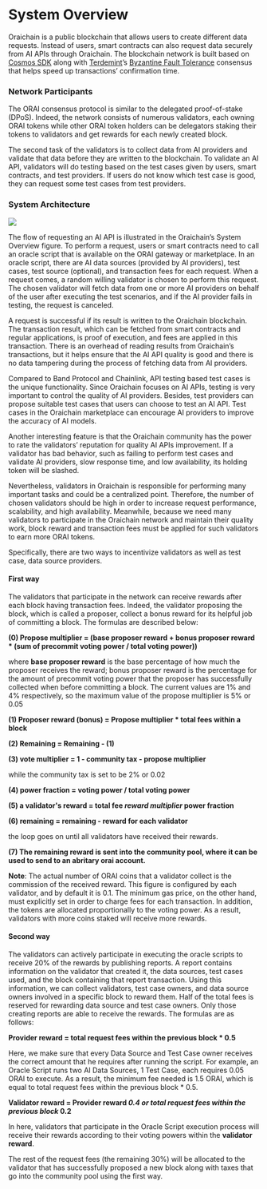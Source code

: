 # System Overview

Oraichain is a public blockchain that allows users to create different data requests. Instead of users, smart contracts can also request data securely from AI APIs through Oraichain. The blockchain network is built based on [Cosmos SDK](https://cosmos.network) along with [Terdemint](https://tendermint.com)’s [Byzantine Fault Tolerance](https://en.wikipedia.org/wiki/Byzantine\_fault) consensus that helps speed up transactions’ confirmation time.

### Network Participants

The ORAI consensus protocol is similar to the delegated proof-of-stake (DPoS). Indeed, the network consists of numerous validators, each owning ORAI tokens while other ORAI token holders can be delegators staking their tokens to validators and get rewards for each newly created block.

The second task of the validators is to collect data from AI providers and validate that data before they are written to the blockchain. To validate an AI API, validators will do testing based on the test cases given by users, smart contracts, and test providers. If users do not know which test case is good, they can request some test cases from test providers.

### System Architecture

![](../.gitbook/assets/Oraichain\_request\_data\_flow-87cdf418be717d3ab68404be6b61bd46.jpg)

The flow of requesting an AI API is illustrated in the Oraichain’s System Overview figure. To perform a request, users or smart contracts need to call an oracle script that is available on the ORAI gateway or marketplace. In an oracle script, there are AI data sources (provided by AI providers), test cases, test source (optional), and transaction fees for each request. When a request comes, a random willing validator is chosen to perform this request. The chosen validator will fetch data from one or more AI providers on behalf of the user after executing the test scenarios, and if the AI provider fails in testing, the request is canceled.

A request is successful if its result is written to the Oraichain blockchain. The transaction result, which can be fetched from smart contracts and regular applications, is proof of execution, and fees are applied in this transaction. There is an overhead of reading results from Oraichain’s transactions, but it helps ensure that the AI API quality is good and there is no data tampering during the process of fetching data from AI providers.

Compared to Band Protocol and Chainlink, API testing based test cases is the unique functionality. Since Oraichain focuses on AI APIs, testing is very important to control the quality of AI providers. Besides, test providers can propose suitable test cases that users can choose to test an AI API. Test cases in the Oraichain marketplace can encourage AI providers to improve the accuracy of AI models.

Another interesting feature is that the Oraichain community has the power to rate the validators’ reputation for quality AI APIs improvement. If a validator has bad behavior, such as failing to perform test cases and validate AI providers, slow response time, and low availability, its holding token will be slashed.

Nevertheless, validators in Oraichain is responsible for performing many important tasks and could be a centralized point. Therefore, the number of chosen validators should be high in order to increase request performance, scalability, and high availability. Meanwhile, because we need many validators to participate in the Oraichain network and maintain their quality work, block reward and transaction fees must be applied for such validators to earn more ORAI tokens.

Specifically, there are two ways to incentivize validators as well as test case, data source providers.

#### First way

The validators that participate in the network can receive rewards after each block having transaction fees. Indeed, the validator proposing the block, which is called a proposer, collect a bonus reward for its helpful job of committing a block. The formulas are described below:

**(0) Propose multiplier = (base proposer reward + bonus proposer reward \* (sum of precommit voting power / total voting power))**

where **base proposer reward** is the base percentage of how much the proposer receives the reward; bonus proposer reward is the percentage for the amount of precommit voting power that the proposer has successfully collected when before committing a block. The current values are 1% and 4% respectively, so the maximum value of the propose multiplier is 5% or 0.05

**(1) Proposer reward (bonus) = Propose multiplier \* total fees within a block**

**(2) Remaining = Remaining - (1)**

**(3) vote multiplier = 1 - community tax - propose multiplier**

while the community tax is set to be 2% or 0.02

**(4) power fraction = voting power / total voting power**

**(5) a validator's reward = total fee **_**reward multiplier**_** power fraction**

**(6) remaining = remaining - reward for each validator**

the loop goes on until all validators have received their rewards.

**(7) The remaining reward is sent into the community pool, where it can be used to send to an abritary orai account.**

**Note**: The actual number of ORAI coins that a validator collect is the commission of the received reward. This figure is configured by each validator, and by default it is 0.1. The minimum gas price, on the other hand, must explicitly set in order to charge fees for each transaction. In addition, the tokens are allocated proportionally to the voting power. As a result, validators with more coins staked will receive more rewards.

#### Second way

The validators can actively participate in executing the oracle scripts to receive 20% of the rewards by publishing reports. A report contains information on the validator that created it, the data sources, test cases used, and the block containing that report transaction. Using this information, we can collect validators, test case owners, and data source owners involved in a specific block to reward them. Half of the total fees is reserved for rewarding data source and test case owners. Only those creating reports are able to receive the rewards. The formulas are as follows:

**Provider reward = total request fees within the previous block \* 0.5**

Here, we make sure that every Data Source and Test Case owner receives the correct amount that he requires after running the script. For example, an Oracle Script runs two AI Data Sources, 1 Test Case, each requires 0.05 ORAI to execute. As a result, the minimum fee needed is 1.5 ORAI, which is equal to total request fees within the previous block \* 0.5.

**Validator reward = Provider reward **_**0.4 or total request fees within the previous block**_** 0.2**

In here, validators that participate in the Oracle Script execution process will receive their rewards according to their voting powers within the **validator reward**.

The rest of the request fees (the remaining 30%) will be allocated to the validator that has successfully proposed a new block along with taxes that go into the community pool using the first way.
